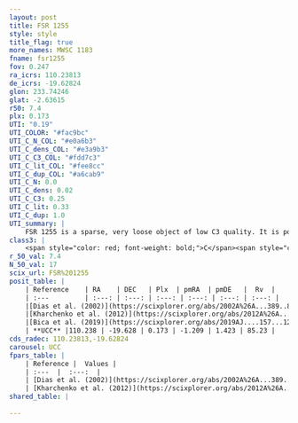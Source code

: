 ```yaml
---
layout: post
title: FSR 1255
style: style
title_flag: true
more_names: MWSC 1183
fname: fsr1255
fov: 0.247
ra_icrs: 110.23813
de_icrs: -19.62824
glon: 233.74246
glat: -2.63615
r50: 7.4
plx: 0.173
UTI: "0.19"
UTI_COLOR: "#fac9bc"
UTI_C_N_COL: "#e0a6b3"
UTI_C_dens_COL: "#e3a9b3"
UTI_C_C3_COL: "#fdd7c3"
UTI_C_lit_COL: "#fee8cc"
UTI_C_dup_COL: "#a6cab9"
UTI_C_N: 0.0
UTI_C_dens: 0.02
UTI_C_C3: 0.25
UTI_C_lit: 0.33
UTI_C_dup: 1.0
UTI_summary: |
    FSR 1255 is a sparse, very loose object of low C3 quality. It is poorly studied in the literature, with no articles listed in the last 6 years.<br><br><span style="color: #99180f; font-weight: bold;">Warning: </span>contains less than 25 stars with <i>P>0.5</i> estimated.
class3: |
    <span style="color: red; font-weight: bold;">C</span><span style="color: red; font-weight: bold;">C</span>
r_50_val: 7.4
N_50_val: 17
scix_url: FSR%201255
posit_table: |
    | Reference    | RA    | DEC   | Plx  | pmRA  | pmDE   |  Rv  |
    | :---         | :---: | :---: | :---: | :---: | :---: | :---: |
    |[Dias et al. (2002)](https://scixplorer.org/abs/2002A%26A...389..871D) | 110.221 | -19.648 | -- | -2.59 | 4.81 | -- |
    |[Kharchenko et al. (2012)](https://scixplorer.org/abs/2012A%26A...543A.156K) | 110.213 | -19.632 | -- | -2.59 | 4.81 | -- |
    |[Bica et al. (2019)](https://scixplorer.org/abs/2019AJ....157...12B) | 110.221 | -19.644 | -- | -- | -- | -- |
    | **UCC** |110.238 | -19.628 | 0.173 | -1.209 | 1.423 | 85.23 | 
cds_radec: 110.23813,-19.62824
carousel: UCC
fpars_table: |
    | Reference |  Values |
    | :---  |  :---:  |
    | [Dias et al. (2002)](https://scixplorer.org/abs/2002A%26A...389..871D) | `E(B-V)=0.0, Dist=1023.0, Age=8.495` |
    | [Kharchenko et al. (2012)](https://scixplorer.org/abs/2012A%26A...543A.156K) | `e_bv=0.0, distance=1023, log_age=8.495` |
shared_table: |
    
---
```

